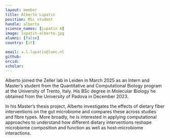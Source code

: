 ```yaml
---
layout: member
title: Alberto Lupatin
position: MSc student
handle: alberto
science_names: [Lupatin A]
image: lupatin-alberto.jpg
alumni: [false]
country: [it]

email: a.l.lupatin@lumc.nl
github:
orcid:
scholar:
---
```

Alberto joined the Zeller lab in Leiden in March 2025 as an Intern and Master’s student from the Quantitative and Computational Biology program at the University of Trento, Italy. His BSc degree in Molecular Biology he obtained from the University of Padova in December 2023.

In his Master’s thesis project, Alberto investigates the effects of dietary fiber interventions on the gut microbiome and compares these across studies and fibre types. More broadly, he is interested in applying computational approaches to understand how different dietary interventions reshape microbiome composition and function as well as host–microbiome interactions.
